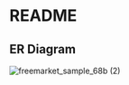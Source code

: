 # README

## ER Diagram

![freemarket_sample_68b (2)](https://user-images.githubusercontent.com/59346949/74317634-1f73da80-4dbf-11ea-82dd-72b7e43fc398.png)

